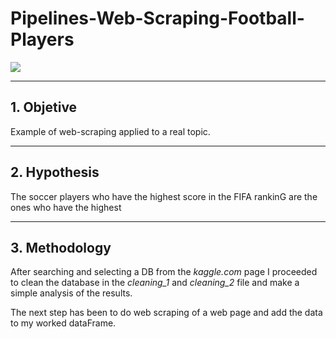 # Pipelines-Web-Scraping-Football-Players

![](https://www.antevenio.com/wp-content/uploads/2019/03/web.jpeg)

-----------------------------
## 1. Objetive

Example of web-scraping applied to a real topic.

-----------------------------

## 2. Hypothesis

The soccer players who have the highest score in the FIFA rankinG are the ones who have the highest

-----------------------------

## 3. Methodology

After searching and selecting a DB from the *kaggle.com* page I proceeded to clean the database in the *cleaning_1* and *cleaning_2* file and make a simple analysis of the results.

The next step has been to do web scraping of a web page and add the data to my worked dataFrame.

